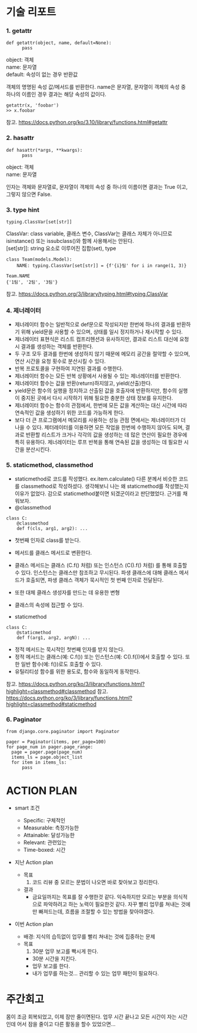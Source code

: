 # 기술 리포트
### 1. getattr
```
def getattr(object, name, default=None):
      pass
```
object: 객체  
name: 문자열  
default: 속성이 없는 경우 반환값

객체의 명명된 속성 값/메서드를 반환한다. name은 문자열, 문자열이 객체의 속성 중 하나의 이름인 경우 결과는 해당 속성의 값이다.
```
getattr(x, 'foobar')
>> x.foobar
```
참고. https://docs.python.org/ko/3.10/library/functions.html#getattr

### 2. hasattr
```
def hasattr(*args, **kwargs):
      pass
```
object: 객체  
name: 문자열 

인자는 객체와 문자열로, 문자열이 객체의 속성 중 하나의 이름이면 결과는 True 이고, 그렇지 않으면 False.

### 3. type hint
```
typing.ClassVar[set[str]]
```
ClassVar: class variable, 클래스 변수, ClassVar는 클래스 자체가 아니므로 isinstance() 또는 issubclass()와 함께 사용해서는 안된다.  
[set[str]]: string 요소로 이루어진 집합(set), type
```
class Team(models.Model):
    NAME: typing.ClassVar[set[str]] = {f'{i}팀' for i in range(1, 3)}

Team.NAME
{'1팀', '2팀', '3팀'}
```
참고. https://docs.python.org/3/library/typing.html#typing.ClassVar

### 4. 제너레이터
- 제너레이터 함수는 일반적으로 def문으로 작성되지만 한번에 하나의 결과를 반환하기 위해 yield문을 사용할 수 있으며, 상태를 일시 정지하거나 재시작할 수 있다.
- 제너레이터 표현식은 리스트 컴프리헨션과 유사하지만, 결과로 리스트 대신에 요청 시 결과를 생성하는 객체를 반환한다.
- 두 구조 모두 결과를 한번에 생성하지 않기 때문에 메모리 공간을 절약할 수 있으며, 연산 시간을 요청 횟수로 분산시킬 수 있다.
- 반복 프로토콜을 구현하여 지연된 결과를 수행한다.
- 제너레이터 함수는 모든 반복 상황에서 사용될 수 있는 제너레이터를 반환한다.
- 제너레이터 함수는 값을 반환(return)하지않고, yield(산출)한다.
- yield문은 함수의 실행을 정지하고 산출된 값을 호출자에 반환하지만, 함수의 실행이 중지된 곳에서 다시 시작하기 위해 필요한 충분한 상태 정보를 유지한다.
- 제너레이터 함수는 함수의 관점에서, 한번에 모든 값을 계산하는 대신 시간에 따라 연속적인 값을 생성하기 위한 코드를 가능하게 한다.
- 보다 더 큰 프로그램에서 메모리를 사용하는 성능 관점 면에서는 제너레이터가 더 나을 수 있다. 제터레이터를 이용하면 모든 작업을 한번에 수행하지 않아도 되며, 결과로 반환할 리스트가 크거나 각각의 값을 생성하는 데 많은 연산이 필요한 경우에 특히 유용하다. 제너레이터는 루프 반복을 통해 연속된 값을 생성하는 데 필요한 시간을 분산시킨다.

### 5. staticmethod, classmethod
- staticmethod로 코드를 작성했다. ex.item.calculate()
  다른 분께서 비슷한 코드를 classmethod로 작성하셨다. 생각해보니 나는 왜 staticmethod를 작성했는지 이유가 없었다. 감으로 staticmethod붙이면 되겠군이라고 판단했었다. 근거를 채워보자.
- @classmethod
```
class C:
    @classmethod
    def f(cls, arg1, arg2): ...
```
- 첫번째 인자로 class를 받는다.
- 메서드를 클래스 메서드로 변환한다.
- 클래스 메서드는 클래스 (C.f() 처럼) 또는 인스턴스 (C().f() 처럼) 를 통해 호출할 수 있다. 인스턴스는 클래스만 참조하고 무시된다. 파생 클래스에 대해 클래스 메서드가 호출되면, 파생 클래스 객체가 묵시적인 첫 번째 인자로 전달된다.
- 또한 대체 클래스 생성자를 만드는 데 유용한 변형
- 클래스의 속성에 접근할 수 있다.
  
- staticmethod
```
class C:
    @staticmethod
    def f(arg1, arg2, argN): ...
```
- 정적 메서드는 묵시적인 첫번째 인자를 받지 않는다.
- 정적 메서드는 클래스(예: C.f()) 또는 인스턴스(예: C().f())에서 호출할 수 있다. 또한 일반 함수(예: f())로도 호출할 수 있다.
- 유틸리티성 함수를 위한 용도로, 함수와 동일하게 동작한다.

참고. https://docs.python.org/ko/3/library/functions.html?highlight=classmethod#classmethod
참고. https://docs.python.org/ko/3/library/functions.html?highlight=classmethod#staticmethod

### 6. Paginator
```
from django.core.paginator import Paginator

pager = Paginator(items, per_page=100)
for page_num in pager.page_range:
  page = pager.page(page_num)
  items_ls = page.object_list
  for item in items_ls:
      pass
```



# ACTION PLAN
  - smart 조건
    - Specific: 구체적인
    - Measurable: 측정가능한
    - Attainable: 달성가능한
    - Relevant: 관련있는
    - Time-boxed: 시간 
  - 지난 Action plan
    - 목표
      1. 코드 리뷰 중 모르는 문법이 나오면 바로 찾아보고 정리한다.
    - 결과
      - 금요일까지는 목표를 잘 수행한것 같다. 익숙하지만 모르는 부분을 의식적으로 파악하려고 하는 노력이 필요한것 같다.
        자꾸 빨리 업무를 쳐내는 것에만 빠져드는데, 흐름을 조절할 수 있는 방법을 찾아야겠다. 

  - 이번 Action plan
    - 배경: 지식의 습득없이 업무를 빨리 쳐내는 것에 집중하는 문제
    - 목표
      1. 30분 업무 보고를 빡시게 한다.
        - 30분 시간을 지킨다.
        - 업무 보고를 한다.
        - 내가 업무를 하는것... 관리할 수 있는 업무 패턴이 필요하다.
     
# 주간회고
  몸이 조금 회복되었고, 이제 잠만 줄이면된다. 업무 시간 끝나고 모든 시간이 자는 시간인데 어서 잠을 줄이고 다른 활동을 할수 있었으면...



